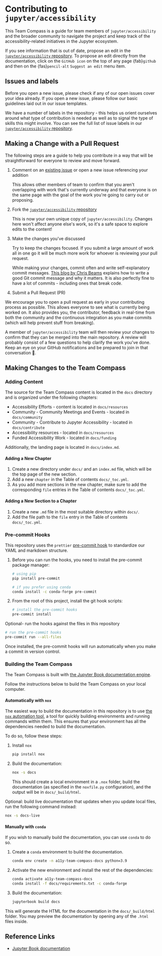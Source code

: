 # Contributing to `jupyter/accessibility`

This Team Compass is a guide for team members of `jupyter/accessibility` and the broader community to navigate the project
and keep track of the accessibility-related initiatives in the Jupyter ecosystem.

If you see information that is out of date, propose an edit in the [`jupyter/accessibility` repository](https://github.com/jupyter/accessibility).
To propose an edit directly from the documentation, click on the `GitHub icon` on the top of any page {fab}`github`
and then on the {fas}`pencil-alt` `Suggest an edit` menu item.

## Issues and labels

Before you open a new issue, please check if any of our open issues cover your idea already.
If you open a new issue, please follow our basic guidelines laid out in our issue templates.

We have a number of labels in the repository - this helps us orient ourselves around what type of contribution is needed as well as to signal the type of skills this might involve.
You can see the full list of issue labels in our [`jupyter/accessibility` repository](https://github.com/jupyter/accessibility/labels).

## Making a Change with a Pull Request

The following steps are a guide to help you contribute in a way that will be straightforward for everyone to review and move forward.

1. Comment on an [existing issue][accessibility-issues ] or open a new issue referencing your addition

   This allows other members of team to confirm that you aren't overlapping with work that's currently underway
   and that everyone is on the same page with the goal of the work you're going to carry out or proposing.

2. Fork the [`jupyter/accessibility` repository][accessibility-repo]

   This is now your own unique copy of `jupyter/accessibility`.
   Changes here won't affect anyone else's work, so it's a safe space to explore edits to the content!

3. Make the changes you've discussed

   Try to keep the changes focused.
   If you submit a large amount of work all in one go it will be much more work for whoever is reviewing your pull request.

   While making your changes, commit often and write self-explanatory commit messages.
   [This blog by Chris Beams](https://chris.beams.io/posts/git-commit/) explains how to write a good Git commit message and why it matters.
   It is also perfectly fine to have a lot of commits - including ones that break code.

4. Submit a Pull Request (PR)

We encourage you to open a pull request as early in your contributing process as possible.
This allows everyone to see what is currently being worked on.
It also provides you, the contributor, feedback in real-time from both the community and the continuous integration as you make commits (which will help prevent stuff from breaking).

A member of `jupyter/accessibility` team will then review your changes to confirm that they can be merged into the main repository.
A review will probably consist of a few questions to help clarify the work you've done.
Keep an eye on your GitHub notifications and be prepared to join in that conversation 🔔.

## Making Changes to the Team Compass

### Adding Content

The source for the Team Compass content is located in the `docs` directory and is organized under the following chapters:

- Accessibility Efforts - content is located in `docs/resources`
- Community - Community Meetings and Events - located in `docs/community`
- Community - Contribute to Jupyter Accessibility - located in `docs/contribute`
- Accessibility resources - located in `docs/resources`
- Funded Accessibility Work - located in `docs/funding`

Additionally, the landing page is located in `docs/index.md`.

#### Adding a New Chapter

1. Create a new directory under `docs/` and an `index.md` file, which will be the top page of the new section.
2. Add a new `chapter` in the Table of contents `docs/_toc.yml`.
3. As you add more sections in the new chapter, make sure to add the corresponding `file` entries in the Table of contents `docs/_toc.yml`.

#### Adding a New Section to a Chapter

1. Create a new `.md` file in the most suitable directory within `docs/`.
2. Add the file path to the `file` entry in the Table of contents `docs/_toc.yml`.

### Pre-commit Hooks

This repository uses the `prettier` [pre-commit hook](https://pre-commit.com/) to standardize our YAML and markdown structure.

1. Before you can run the hooks, you need to install the pre-commit package manager:

   ```bash
   # using pip
   pip install pre-commit

   # if you prefer using conda
   conda install -c conda-forge pre-commit
   ```

2. From the root of this project, install the git hook scripts:

   ```bash
   # install the pre-commit hooks
   pre-commit install
   ```

Optional- run the hooks against the files in this repository

```bash
# run the pre-commit hooks
pre-commit run --all-files
```

Once installed, the pre-commit hooks will run automatically when you make a commit in version control.

### Building the Team Compass

The Team Compass is built with [the Jupyter Book documentation engine](https://jupyterbook.org/en/stable/index.html).

Follow the instructions below to build the Team Compass on your local computer.

#### Automatically with `nox`

The easiest way to build the documentation in this repository is to use [the `nox` automation tool](https://nox.thea.codes/), a tool for quickly building environments and running commands within them.
This ensures that your environment has all the dependencies needed to build the documentation.

To do so, follow these steps:

1. Install `nox`

   ```bash
   pip install nox
   ```

2. Build the documentation:

   ```bash
   nox -s docs
   ```

   This should create a local environment in a `.nox` folder, build the documentation (as specified in the `noxfile.py` configuration), and the output will be in `docs/_build/html`.

Optional: build live documentation that updates when you update local files, run the following command instead:

```bash
nox -s docs-live
```

#### Manually with `conda`

If you wish to manually build the documentation, you can use `conda` to do so.

1. Create a `conda` environment to build the documentation.

   ```bash
   conda env create -n a11y-team-compass-docs python=3.9
   ```

2. Activate the new environment and install the rest of the dependencies:

   ```bash
   conda activate a11y-team-compass-docs
   conda install -f docs/requirements.txt -c conda-forge
   ```

3. Build the documentation:

   ```bash
   jupyterbook build docs
   ```

This will generate the HTML for the documentation in the `docs/_build/html` folder.
You may preview the documentation by opening any of the `.html` files inside.

## Reference Links

- [Jupyter Book documentation](https://jupyterbook.org/en/stable)

<!-- links -->

[accessibility-issues]: https://github.com/jupyter/accessibility/issues
[accessibility-repo]: https://github.com/jupyter/accessibility
